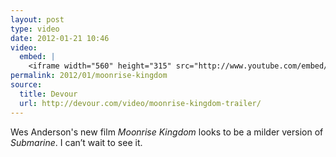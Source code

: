```yaml
---
layout: post
type: video
date: 2012-01-21 10:46
video: 
  embed: |
    <iframe width="560" height="315" src="http://www.youtube.com/embed/eP0QJ_Ba1Bs" frameborder="0" allowfullscreen></iframe>
permalink: 2012/01/moonrise-kingdom
source: 
  title: Devour
  url: http://devour.com/video/moonrise-kingdom-trailer/
---
```


Wes Anderson's new film _Moonrise Kingdom_ looks to be a milder version of _Submarine_. I can’t wait to see it.
